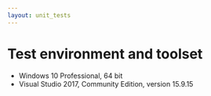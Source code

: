 ```yaml
---
layout: unit_tests
---
```


# Test environment and toolset 

* Windows 10 Professional, 64 bit
* Visual Studio 2017, Community Edition, version 15.9.15
